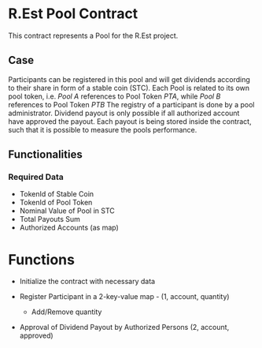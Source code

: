 # R.Est Pool Contract

This contract represents a Pool for the R.Est project.


## Case

Participants can be registered in this pool and will get dividends according to their share in form of a stable coin (STC).
Each Pool is related to its own pool token, i.e. _Pool A_ references to Pool Token _PTA_, while _Pool B_ references to Pool Token _PTB_
The registry of a participant is done by a pool administrator. Dividend payout is only possible if all authorized account have approved the payout.
Each payout is being stored inside the contract, 
such that it is possible to measure the pools performance.


## Functionalities

### Required Data 

- TokenId of Stable Coin
- TokenId of Pool Token
- Nominal Value of Pool in STC
- Total Payouts Sum
- Authorized Accounts (as map)


# Functions

- Initialize the contract with necessary data


- Register Participant in a 2-key-value map  - (1, account, quantity)
	- Add/Remove quantity


- Approval of Dividend Payout by Authorized Persons (2, account, approved)